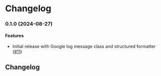 # Changelog

### 0.1.0 (2024-08-27)

#### Features

* Initial release with Google log message class and structured formatter ([#11](https://github.com/googleapis/ruby-core-libraries/issues/11)) 

## Changelog

